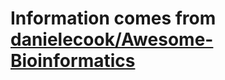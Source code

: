 # Information comes from [danielecook/Awesome-Bioinformatics](https://github.com/danielecook/Awesome-Bioinformatics)

